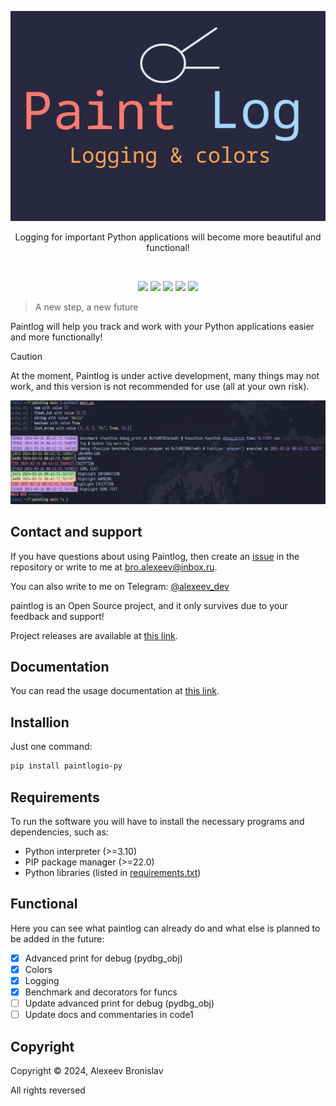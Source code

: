 
<p align="center">
	<img src="https://github.com/alexeev-engineer/paintlog/blob/main/docs/paintlog.png">
</p>

<p align="center">Logging for important Python applications will become more beautiful and functional!</p>
<br>
<p align="center">
    <img src="https://img.shields.io/github/languages/top/alexeev-engineer/paintlog?style=for-the-badge">
    <img src="https://img.shields.io/github/languages/count/alexeev-engineer/paintlog?style=for-the-badge">
    <img src="https://img.shields.io/github/stars/alexeev-engineer/paintlog?style=for-the-badge">
    <img src="https://img.shields.io/github/issues/alexeev-engineer/paintlog?style=for-the-badge">
    <img src="https://img.shields.io/github/last-commit/alexeev-engineer/paintlog?style=for-the-badge">
    </br>
</p>

> A new step, a new future

Paintlog will help you track and work with your Python applications easier and more functionally!

> [!CAUTION]
> At the moment, Paintlog is under active development, many things may not work, and this version is not recommended for use (all at your own risk).

<p align="center">
    <img src="https://github.com/alexeev-engineer/paintlog/blob/main/docs/screenshot.png">
</p>

## Contact and support
If you have questions about using Paintlog, then create an [issue](https://github.com/alexeev-engineer/paintlog/issues/new) in the repository or write to me at bro.alexeev@inbox.ru.

You can also write to me on Telegram: [@alexeev_dev](https://t.me/alexeev_dev)

paintlog is an Open Source project, and it only survives due to your feedback and support!

Project releases are available at [this link](https://github.com/alexeev-engineer/paintlog/releases).

## Documentation
You can read the usage documentation at [this link](https://github.com/alexeev-engineer/paintlog/blob/main/docs/index.md).

## Installion
Just one command:

```bash
pip install paintlogio-py
```

## Requirements
To run the software you will have to install the necessary programs and dependencies, such as:

 + Python interpreter (>=3.10)
 + PIP package manager (>=22.0)
 + Python libraries (listed in [requirements.txt](https://github.com/alexeev-engineer/paintlog/blob/main/requirements.txt))

## Functional
Here you can see what paintlog can already do and what else is planned to be added in the future:

 - [x] Advanced print for debug (pydbg_obj)
 - [x] Colors
 - [x] Logging
 - [x] Benchmark and decorators for funcs
 - [ ] Update advanced print for debug (pydbg_obj)
 - [ ] Update docs and commentaries in code1

## Copyright
Copyright © 2024, Alexeev Bronislav

All rights reversed
